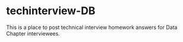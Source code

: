 # techinterview-DB
This is a place to post technical interview homework answers for Data Chapter interviewees.
